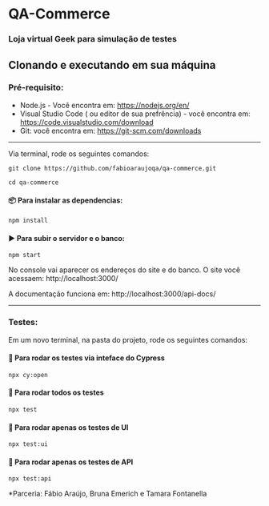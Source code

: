 # QA-Commerce

### Loja virtual Geek para simulação de testes 

## Clonando e executando em sua máquina

### Pré-requisito:

- Node.js - Você encontra em: https://nodejs.org/en/
- Visual Studio Code ( ou editor de sua prefrência) - você encontra em: https://code.visualstudio.com/download
- Git: você encontra em: https://git-scm.com/downloads

---

Via terminal, rode os seguintes comandos:
```  
git clone https://github.com/fabioaraujoqa/qa-commerce.git
```
```
cd qa-commerce
```

#### 📦 Para instalar as dependencias:
```
npm install 
```

#### ▶️ Para subir o servidor e o banco:
```
npm start
```

No console vai aparecer os endereços do site e do banco. 
O site você acessaem: http://localhost:3000/

A documentação funciona em: http://localhost:3000/api-docs/

---

### Testes:

Em um novo terminal, na pasta do projeto, rode os seguintes comandos:

#### 🧪 Para rodar os testes via inteface do Cypress
```
npx cy:open
```

#### 🧪 Para rodar todos os testes
```
npx test
```

#### 🧪 Para rodar apenas os testes de UI
```
npx test:ui
```

#### 🧪 Para rodar apenas os testes de API
```
npx test:api
```

*Parceria: Fábio Araújo, Bruna Emerich e Tamara Fontanella






